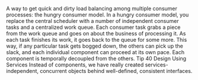 
A way to get quick and dirty load balancing among multiple consumer processes: the hungry consumer model. In a hungry consumer model, you replace the central scheduler with a number of independent consumer tasks and a centralized work queue. Each consumer task grabs a piece from the work queue and goes on about the business of processing it. As each task finishes its work, it goes back to the queue for some more. This way, if any particular task gets bogged down, the others can pick up the slack, and each individual component can proceed at its own pace. Each component is temporally decoupled from the others. Tip 40 Design Using Services Instead of components, we have really created services-independent, concurrent objects behind well-defined, consistent interfaces.
